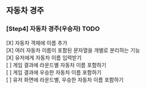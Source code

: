 ## 자동차 경주


### [Step4] 자동차 경주(우승자) TODO

[X] 자동차 객체에 이름 추가  
[X] 여러 자동차 이름이 포함된 문자열을 개별로 분리하는 기능   
[X] 유저에게 자동차 이름 입력받기  
[ ] 게임 결과에 라운드별 자동차 이름 포함하기  
[ ] 게임 결과에 우승한 자동차 이름 포함하기  
[ ] 유저 화면에 라운드별, 우승한 자동차 이름 포함하기
